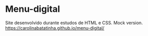 # Menu-digital
Site desenvolvido durante estudos de HTML e CSS. Mock version.
https://carolinabatatinha.github.io/menu-digital/
